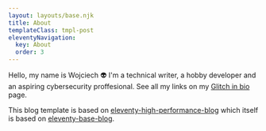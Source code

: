 ```yaml
---
layout: layouts/base.njk
title: About
templateClass: tmpl-post
eleventyNavigation:
  key: About
  order: 3
---
```


Hello, my name is Wojciech 👽 I'm a technical writer, a hobby developer and an aspiring cybersecurity proffesional.
See all my links on my [Glitch in bio](https://voitech-bio.glitch.me/) page.

This blog template is based on [eleventy-high-performance-blog](https://www.industrialempathy.com/posts/eleventy-high-performance-blog/) which itself is based on [eleventy-base-blog](https://github.com/11ty/eleventy-base-blog).
